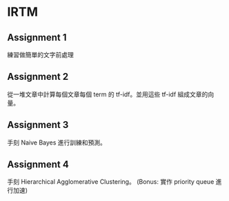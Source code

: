 # IRTM

## Assignment 1

練習做簡單的文字前處理

## Assignment 2

從一堆文章中計算每個文章每個 term 的 tf-idf。並用這些 tf-idf 組成文章的向量。

## Assignment 3

手刻 Naive Bayes 進行訓練和預測。

## Assignment 4

手刻 Hierarchical Agglomerative Clustering。
(Bonus: 實作 priority queue 進行加速)

